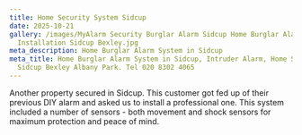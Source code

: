```yaml
---
title: Home Security System Sidcup
date: 2025-10-21
gallery: /images/MyAlarm Security Burglar Alarm Sidcup Home Burglar Alarm
  Installation Sidcup Bexley.jpg
meta_description: Home Burglar Alarm System in Sidcup
meta_title: Home Burglar Alarm System in Sidcup, Intruder Alarm, Home Security
  Sidcup Bexley Albany Park. Tel 020 8302 4065
---
```

Another property secured in Sidcup. This customer got fed up of their previous DIY alarm and asked us to install a professional one. This system included a number of sensors - both movement and shock sensors for maximum protection and peace of mind. 